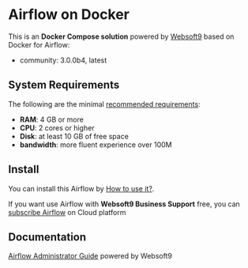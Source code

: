 # Airflow on Docker  

This is an **Docker Compose solution** powered by [Websoft9](https://www.websoft9.com) based on Docker for Airflow:


 - community:  3.0.0b4, latest


## System Requirements

The following are the minimal [recommended requirements](https://airflow.apache.org/docs/apache-airflow/stable/installation/index.html#notes-about-minimum-requirements):

* **RAM**: 4 GB or more
* **CPU**: 2 cores or higher
* **Disk**: at least 10 GB of free space
* **bandwidth**: more fluent experience over 100M  

## Install

You can install this Airflow by [How to use it?](https://github.com/Websoft9/docker-library#how-to-use-it).   

If you want use Airflow with **Websoft9 Business Support** free, you can [subscribe Airflow](https://www.websoft9.com/apps) on Cloud platform

## Documentation

[Airflow Administrator Guide](https://support.websoft9.com/docs/airflow) powered by Websoft9